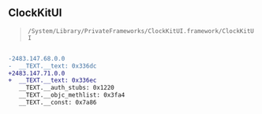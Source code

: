 ## ClockKitUI

> `/System/Library/PrivateFrameworks/ClockKitUI.framework/ClockKitUI`

```diff

-2483.147.68.0.0
-  __TEXT.__text: 0x336dc
+2483.147.71.0.0
+  __TEXT.__text: 0x336ec
   __TEXT.__auth_stubs: 0x1220
   __TEXT.__objc_methlist: 0x3fa4
   __TEXT.__const: 0x7a86

```
